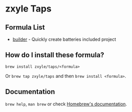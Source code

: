 # zxyle Taps

## Formula List
- [builder](https://github.com/zxyle/builder) - Quickly create batteries included project

## How do I install these formula?
`brew install zxyle/taps/<formula>`

Or `brew tap zxyle/taps` and then `brew install <formula>`.

## Documentation
`brew help`, `man brew` or check [Homebrew's documentation](https://docs.brew.sh).
